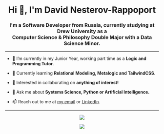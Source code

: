 <h1 align="center">Hi 👋, I'm David Nesterov-Rappoport</h1>
<h3 align="center">I'm a Software Developer from Russia, currently studying at Drew University as a <br> Computer Science & Philosophy Double Major with a Data Science Minor.</h3>

---

- 🔭 I’m currently in my Junior Year, working part time as a **Logic and Programming Tutor**.

- 🌱 Currently learning **Relational Modeling, Metalogic and TailwindCSS.**

- 👯 Interested in collaborating on **anything of interest!**

- 💬 Ask me about **Systems Science, Python or Artificial Intelligence.**

- 📫 Reach out to me at [my email](mailto:dnesterovrappop@drew.edu) or [LinkedIn](https://www.linkedin.com/in/nulldefault/).

---
<p align="center">
  <img src="https://github-readme-stats.vercel.app/api?username=NullDefault&show_icons=true" />
</p>
<p align="center">
  <img src="https://github-readme-stats.vercel.app/api/wakatime?username=NullDefault&show_icons=true" />
</p>
